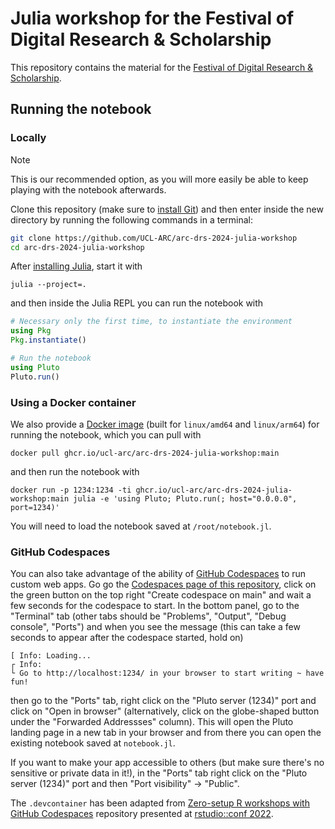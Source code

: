 # Julia workshop for the Festival of Digital Research & Scholarship

This repository contains the material for the [Festival of Digital Research & Scholarship](https://www.ucl.ac.uk/advanced-research-computing/events/2024/jun/festival-digital-research-scholarship).

## Running the notebook

### Locally

> [!NOTE]
> This is our recommended option, as you will more easily be able to keep playing with the notebook afterwards.

Clone this repository (make sure to [install Git](https://git-scm.com/book/en/v2/Getting-Started-Installing-Git)) and then enter inside the new directory by running the following commands in a terminal:

```sh
git clone https://github.com/UCL-ARC/arc-drs-2024-julia-workshop
cd arc-drs-2024-julia-workshop
```

After [installing Julia](https://julialang.org/downloads/), start it with
```
julia --project=.
```

and then inside the Julia REPL you can run the notebook with

```julia
# Necessary only the first time, to instantiate the environment
using Pkg
Pkg.instantiate()

# Run the notebook
using Pluto
Pluto.run()
```

### Using a Docker container

We also provide a [Docker image](https://github.com/UCL-ARC/arc-drs-2024-julia-workshop/pkgs/container/arc-drs-2024-julia-workshop) (built for `linux/amd64` and `linux/arm64`) for running the notebook, which you can pull with

```
docker pull ghcr.io/ucl-arc/arc-drs-2024-julia-workshop:main
```

and then run the notebook with

```
docker run -p 1234:1234 -ti ghcr.io/ucl-arc/arc-drs-2024-julia-workshop:main julia -e 'using Pluto; Pluto.run(; host="0.0.0.0", port=1234)'
```

You will need to load the notebook saved at `/root/notebook.jl`.

### GitHub Codespaces

You can also take advantage of the ability of [GitHub Codespaces](https://github.com/features/codespaces) to run custom web apps.
Go go the [Codespaces page of this repository](https://github.com/UCL-ARC/arc-drs-2024-julia-workshop/codespaces), click on the green button on the top right "Create codespace on main" and wait a few seconds for the codespace to start.
In the bottom panel, go to the "Terminal" tab (other tabs should be "Problems", "Output", "Debug console", "Ports") and when you see the message (this can take a few seconds to appear after the codespace started, hold on)

```
[ Info: Loading...
┌ Info:
└ Go to http://localhost:1234/ in your browser to start writing ~ have fun!
```

then go to the "Ports" tab, right click on the "Pluto server (1234)" port and click on "Open in browser" (alternatively, click on the globe-shaped button under the "Forwarded Addressses" column).
This will open the Pluto landing page in a new tab in your browser and from there you can open the existing notebook saved at `notebook.jl`.

If you want to make your app accessible to others (but make sure there's no sensitive or private data in it!), in the "Ports" tab right click on the "Pluto server (1234)" port and then "Port visibility" -> "Public".

The `.devcontainer` has been adapted from [Zero-setup R workshops with GitHub Codespaces](https://github.com/revodavid/devcontainers-rstudio) repository presented at [rstudio::conf 2022](https://rstudioconf2022.sched.com/event/11iag/zero-setup-r-workshops-with-github-codespaces).
